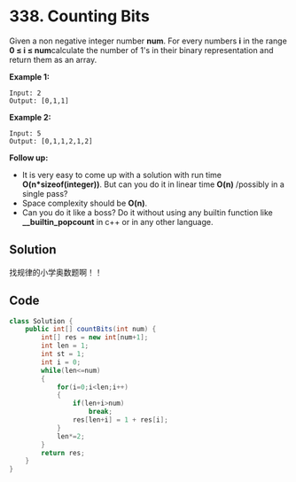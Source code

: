 # 338. Counting Bits

Given a non negative integer number **num**. For every numbers **i** in the range **0 ≤ i ≤ num**calculate the number of 1's in their binary representation and return them as an array.

**Example 1:**

```
Input: 2
Output: [0,1,1]
```

**Example 2:**

```
Input: 5
Output: [0,1,1,2,1,2]
```

**Follow up:**

- It is very easy to come up with a solution with run time **O(n\*sizeof(integer))**. But can you do it in linear time **O(n)** /possibly in a single pass?
- Space complexity should be **O(n)**.
- Can you do it like a boss? Do it without using any builtin function like **__builtin_popcount** in c++ or in any other language.



## Solution

找规律的小学奥数题啊！！



## Code

```java
class Solution {
    public int[] countBits(int num) {
        int[] res = new int[num+1];
        int len = 1;
        int st = 1;
        int i = 0;
        while(len<=num)
        {
            for(i=0;i<len;i++)
            {
                if(len+i>num)
                    break;
                res[len+i] = 1 + res[i];   
            }
            len*=2;
        }
        return res;
    }
}
```

